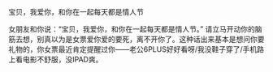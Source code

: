 宝贝，我爱你，和你在一起每天都是情人节

女朋友和你说：“宝贝，我爱你，和你在一起每天都是情人节。”
请立马开动你的脑筋去想，别真以为是女票爱你爱的要死，离不开你了。这种话出来基本是想问你要礼物的，你女票最近肯定提醒过你——老公6PLUS好好看呀/我没鞋子穿了/手机路上看电影不舒服，没IPAD爽。
 







